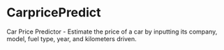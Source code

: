 # CarpricePredict
Car Price Predictor - Estimate the price of a car by inputting its company, model, fuel type, year, and kilometers driven.
